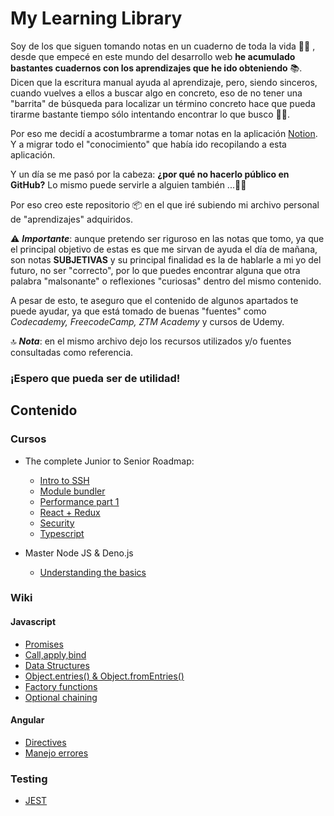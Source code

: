 # My Learning Library

Soy de los que siguen tomando notas en un cuaderno de toda la vida ✍🏻 , desde que empecé en este mundo del desarrollo web **he acumulado bastantes cuadernos con los aprendizajes que he ido obteniendo** 📚.
Dicen que la escritura manual ayuda al aprendizaje, pero, siendo sinceros, cuando vuelves a ellos a buscar algo en concreto, eso de no tener una "barrita" de búsqueda para localizar un término concreto hace que pueda tirarme bastante tiempo sólo intentando encontrar lo que busco 🙇🏽.

Por eso me decidí a acostumbrarme a tomar notas en la aplicación [Notion](https://www.notion.so/product). Y a migrar todo el "conocimiento" que había ido recopilando a esta aplicación. 

Y un día se me pasó por la cabeza: **¿por qué no hacerlo público en GitHub?** Lo mismo puede servirle a alguien también ...🤘🏾


Por eso creo este repositorio 📦  en el que iré subiendo mi archivo personal de "aprendizajes" adquiridos.

⚠️  ***Importante***: aunque pretendo ser riguroso en las notas que tomo, ya que el principal objetivo de estas es que me sirvan de ayuda el día de mañana, son notas **SUBJETIVAS** y su principal finalidad es la de hablarle a mi yo del futuro, no ser "correcto", por lo que puedes encontrar alguna que otra palabra "malsonante" o reflexiones "curiosas" dentro del mismo contenido.

A pesar de esto, te aseguro que el contenido de algunos apartados te puede ayudar, ya que está tomado de buenas "fuentes" como *Codecademy, FreecodeCamp, ZTM Academy* y cursos de Udemy.

🔝  ***Nota***: en el mismo archivo dejo los recursos utilizados y/o fuentes consultadas como referencia.

### ¡Espero que pueda ser de utilidad!


## Contenido

### Cursos

- The complete Junior to Senior Roadmap:
    - [Intro to SSH](https://github.com/jlaguilargomez/my_learning_library/blob/master/courses/junior-to-senior/intro-ssh.md)
    - [Module bundler](https://github.com/jlaguilargomez/my_learning_library/blob/master/courses/junior-to-senior/module-bundler.md)
    - [Performance part 1](https://github.com/jlaguilargomez/my_learning_library/blob/master/courses/junior-to-senior/performance-1.md)
    - [React + Redux](https://github.com/jlaguilargomez/my_learning_library/blob/master/courses/junior-to-senior/react-redux.md)
    - [Security](https://github.com/jlaguilargomez/my_learning_library/blob/master/courses/junior-to-senior/security.md)
    - [Typescript](https://github.com/jlaguilargomez/my_learning_library/blob/master/courses/junior-to-senior/typescript.md)
    
- Master Node JS & Deno.js
    - [Understanding the basics](https://github.com/jlaguilargomez/my_learning_library/blob/master/courses/master-node-deno/uderstanding-the-basics.md)


### Wiki
#### Javascript

- [Promises](https://github.com/jlaguilargomez/my_learning_library/blob/master/javascript/Promises.md)
- [Call,apply,bind](https://github.com/jlaguilargomez/my_learning_library/blob/master/javascript/Call%2Capply%2Cbind.md)
- [Data Structures](https://github.com/jlaguilargomez/my_learning_library/blob/master/javascript/Data-structures.md)
- [Object.entries() & Object.fromEntries()](
https://github.com/jlaguilargomez/my_learning_library/blob/master/javascript/Object.entries_%26_Object.fromEntries.md)
- [Factory functions](https://github.com/jlaguilargomez/my_learning_library/blob/master/javascript/Factory-functions.md)
- [Optional chaining](
https://github.com/jlaguilargomez/my_learning_library/blob/master/javascript/Optional-chaining.md)


#### Angular

- [Directives](https://github.com/jlaguilargomez/my_learning_library/blob/master/angular/1.Directives.md)
- [Manejo errores](https://github.com/jlaguilargomez/my_learning_library/blob/master/angular/2.Manejo-errores.md)

### Testing

- [JEST](https://github.com/jlaguilargomez/jest_learning)

